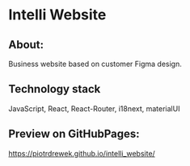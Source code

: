 # Intelli Website

## About:
Business website based on customer Figma design.

## Technology stack
JavaScript, React, React-Router, i18next, materialUI

## Preview on GitHubPages: 
https://piotrdrewek.github.io/intelli_website/
